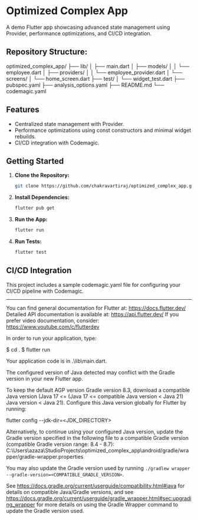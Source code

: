 # Optimized Complex App
A demo Flutter app showcasing advanced state management using Provider, performance optimizations, and CI/CD integration.

## Repository Structure:

optimized_complex_app/
├── lib/
│   ├── main.dart
│   ├── models/
│   │   └── employee.dart
│   ├── providers/
│   │   └── employee_provider.dart
│   └── screens/
│       └── home_screen.dart
├── test/
│   └── widget_test.dart
├── pubspec.yaml
├── analysis_options.yaml
├── README.md
└── codemagic.yaml

## Features

- Centralized state management with Provider.
- Performance optimizations using const constructors and minimal widget rebuilds.
- CI/CD integration with Codemagic.

## Getting Started

1. **Clone the Repository:**
   ``` bash
   git clone https://github.com/chakravartiraj/optimized_complex_app.git
2. **Install Dependencies:**
   ``` bash
   flutter pub get
3. **Run the App:**
   ``` bash
   flutter run
4. **Run Tests:**
   ``` bash
   flutter test

## CI/CD Integration
This project includes a sample codemagic.yaml file for configuring your CI/CD pipeline with Codemagic.

--------------

You can find general documentation for Flutter at: https://docs.flutter.dev/
Detailed API documentation is available at: https://api.flutter.dev/
If you prefer video documentation, consider: https://www.youtube.com/c/flutterdev

In order to run your application, type:

$ cd .
$ flutter run

Your application code is in .\lib\main.dart.

The configured version of Java detected may conflict with the Gradle version in your new Flutter app.

To keep the default AGP version Gradle version 8.3, download a compatible Java version
(Java 17 <= (Java 17 <= compatible Java version < Java 21) Java version < Java 21). Configure this Java version
globally for Flutter by running:

flutter config --jdk-dir=<JDK_DIRECTORY>


Alternatively, to continue using your configured Java version, update the Gradle
version specified in the following file to a compatible Gradle version (compatible Gradle version range: 8.4 - 8.7):
C:\Users\azaza\StudioProjects\optimized_complex_app\android/gradle/wrapper/gradle-wrapper.properties

You may also update the Gradle version used by running
`./gradlew wrapper --gradle-version=<COMPATIBLE_GRADLE_VERSION>`.

See
https://docs.gradle.org/current/userguide/compatibility.html#java for details
on compatible Java/Gradle versions, and see
https://docs.gradle.org/current/userguide/gradle_wrapper.html#sec:upgrading_wrapper
for more details on using the Gradle Wrapper command to update the Gradle version
used.
